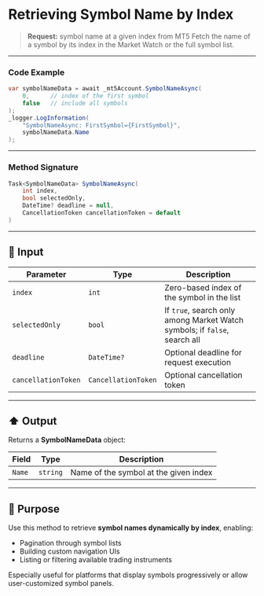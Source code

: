 # Retrieving Symbol Name by Index

> **Request:** symbol name at a given index from MT5
> Fetch the name of a symbol by its index in the Market Watch or the full symbol list.

---

### Code Example

```csharp
var symbolNameData = await _mt5Account.SymbolNameAsync(
    0,      // index of the first symbol
    false   // include all symbols
);
_logger.LogInformation(
    "SymbolNameAsync: FirstSymbol={FirstSymbol}",
    symbolNameData.Name
);
```

---

### Method Signature

```csharp
Task<SymbolNameData> SymbolNameAsync(
    int index,
    bool selectedOnly,
    DateTime? deadline = null,
    CancellationToken cancellationToken = default
)
```

---

## 🔽 Input

| Parameter           | Type                | Description                                                               |
| ------------------- | ------------------- | ------------------------------------------------------------------------- |
| `index`             | `int`               | Zero-based index of the symbol in the list                                |
| `selectedOnly`      | `bool`              | If `true`, search only among Market Watch symbols; if `false`, search all |
| `deadline`          | `DateTime?`         | Optional deadline for request execution                                   |
| `cancellationToken` | `CancellationToken` | Optional cancellation token                                               |

---

## ⬆️ Output

Returns a **SymbolNameData** object:

| Field  | Type     | Description                           |
| ------ | -------- | ------------------------------------- |
| `Name` | `string` | Name of the symbol at the given index |

---

## 🎯 Purpose

Use this method to retrieve **symbol names dynamically by index**, enabling:

* Pagination through symbol lists
* Building custom navigation UIs
* Listing or filtering available trading instruments

Especially useful for platforms that display symbols progressively or allow user-customized symbol panels.
